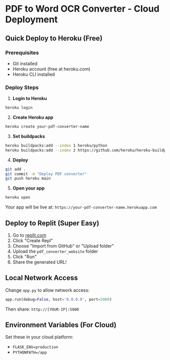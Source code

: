 # PDF to Word OCR Converter - Cloud Deployment

## Quick Deploy to Heroku (Free)

### Prerequisites
- Git installed
- Heroku account (free at heroku.com)
- Heroku CLI installed

### Deploy Steps

1. **Login to Heroku**
```bash
heroku login
```

2. **Create Heroku app**
```bash
heroku create your-pdf-converter-name
```

3. **Set buildpacks**
```bash
heroku buildpacks:add --index 1 heroku/python
heroku buildpacks:add --index 2 https://github.com/heroku/heroku-buildpack-apt
```

4. **Deploy**
```bash
git add .
git commit -m "Deploy PDF converter"
git push heroku main
```

5. **Open your app**
```bash
heroku open
```

Your app will be live at: `https://your-pdf-converter-name.herokuapp.com`

## Deploy to Replit (Super Easy)

1. Go to [replit.com](https://replit.com)
2. Click "Create Repl"
3. Choose "Import from GitHub" or "Upload folder"
4. Upload the `pdf_converter_website` folder
5. Click "Run"
6. Share the generated URL!

## Local Network Access

Change `app.py` to allow network access:
```python
app.run(debug=False, host='0.0.0.0', port=5000)
```

Then share: `http://[YOUR-IP]:5000`

## Environment Variables (For Cloud)

Set these in your cloud platform:
- `FLASK_ENV=production`
- `PYTHONPATH=/app`
